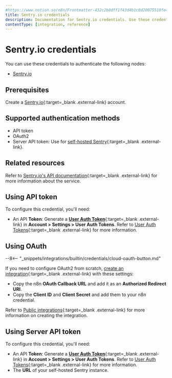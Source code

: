 ```yaml
---
#https://www.notion.so/n8n/Frontmatter-432c2b8dff1f43d4b1c8d20075510fe4
title: Sentry.io credentials
description: Documentation for Sentry.io credentials. Use these credentials to authenticate Sentry.io in n8n, a workflow automation platform.
contentType: [integration, reference]
---
```


# Sentry.io credentials

You can use these credentials to authenticate the following nodes:

- [Sentry.io](/integrations/builtin/app-nodes/n8n-nodes-base.sentryio/)

## Prerequisites

Create a [Sentry.io](https://sentry.io/){:target=_blank .external-link} account.

## Supported authentication methods

- API token
- OAuth2
- Server API token: Use for [self-hosted Sentry](https://develop.sentry.dev/self-hosted/){:target=_blank .external-link}.

## Related resources

Refer to [Sentry.io's API documentation](https://docs.sentry.io/api/){:target=_blank .external-link} for more information about the service.

## Using API token

To configure this credential, you'll need:

- An API **Token**: Generate a [**User Auth Token**](https://sentry.io/settings/account/api/auth-tokens/){:target=_blank .external-link} in **Account > Settings > User Auth Tokens**. Refer to [User Auth Tokens](https://docs.sentry.io/account/auth-tokens/#user-auth-tokens){:target=_blank .external-link} for more information.

## Using OAuth

--8<-- "_snippets/integrations/builtin/credentials/cloud-oauth-button.md"

If you need to configure OAuth2 from scratch, [create an integration](https://docs.sentry.io/organization/integrations/integration-platform/#creating-an-integration){:target=_blank .external-link} with these settings:

- Copy the n8n **OAuth Callback URL** and add it as an **Authorized Redirect URI**.
- Copy the **Client ID** and **Client Secret** and add them to your n8n credential.

Refer to [Public integrations](https://docs.sentry.io/organization/integrations/integration-platform/public-integration/){:target=_blank .external-link} for more information on creating the integration.

## Using Server API token

To configure this credential, you'll need:

- An API **Token**: Generate a [**User Auth Token**](https://sentry.io/settings/account/api/auth-tokens/){:target=_blank .external-link} in **Account > Settings > User Auth Tokens**. Refer to [User Auth Tokens](https://docs.sentry.io/account/auth-tokens/#user-auth-tokens){:target=_blank .external-link} for more information.
- The **URL** of your self-hosted Sentry instance.
